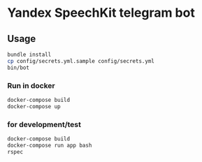 # Yandex SpeechKit telegram bot

## Usage

```sh
bundle install
cp config/secrets.yml.sample config/secrets.yml
bin/bot
```
### Run in docker

```sh
docker-compose build
docker-compose up
```

### for development/test

```sh
docker-compose build
docker-compose run app bash
rspec
```
